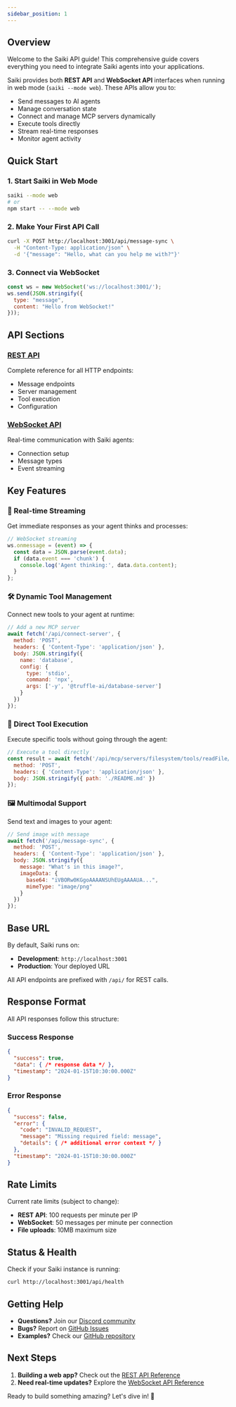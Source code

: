 ```yaml
---
sidebar_position: 1
---
```


## Overview
Welcome to the Saiki API guide! This comprehensive guide covers everything you need to integrate Saiki agents into your applications. 

Saiki provides both **REST API** and **WebSocket API** interfaces when running in web mode (`saiki --mode web`). These APIs allow you to:

- Send messages to AI agents
- Manage conversation state  
- Connect and manage MCP servers dynamically
- Execute tools directly
- Stream real-time responses
- Monitor agent activity

## Quick Start

### 1. Start Saiki in Web Mode
```bash
saiki --mode web
# or
npm start -- --mode web
```

### 2. Make Your First API Call
```bash
curl -X POST http://localhost:3001/api/message-sync \
  -H "Content-Type: application/json" \
  -d '{"message": "Hello, what can you help me with?"}'
```

### 3. Connect via WebSocket
```javascript
const ws = new WebSocket('ws://localhost:3001/');
ws.send(JSON.stringify({
  type: "message",
  content: "Hello from WebSocket!"
}));
```

## API Sections

### [REST API](../../api/rest-api)
Complete reference for all HTTP endpoints:
- Message endpoints
- Server management
- Tool execution
- Configuration

### [WebSocket API](../../api/websocket-api)
Real-time communication with Saiki agents:
- Connection setup
- Message types
- Event streaming

## Key Features

### 🔄 Real-time Streaming
Get immediate responses as your agent thinks and processes:
```javascript
// WebSocket streaming
ws.onmessage = (event) => {
  const data = JSON.parse(event.data);
  if (data.event === 'chunk') {
    console.log('Agent thinking:', data.data.content);
  }
};
```

### 🛠️ Dynamic Tool Management
Connect new tools to your agent at runtime:
```javascript
// Add a new MCP server
await fetch('/api/connect-server', {
  method: 'POST',
  headers: { 'Content-Type': 'application/json' },
  body: JSON.stringify({
    name: 'database',
    config: {
      type: 'stdio',
      command: 'npx',
      args: ['-y', '@truffle-ai/database-server']
    }
  })
});
```

### 🎯 Direct Tool Execution
Execute specific tools without going through the agent:
```javascript
// Execute a tool directly
const result = await fetch('/api/mcp/servers/filesystem/tools/readFile/execute', {
  method: 'POST',
  headers: { 'Content-Type': 'application/json' },
  body: JSON.stringify({ path: './README.md' })
});
```

### 🖼️ Multimodal Support
Send text and images to your agent:
```javascript
// Send image with message
await fetch('/api/message-sync', {
  method: 'POST',
  headers: { 'Content-Type': 'application/json' },
  body: JSON.stringify({
    message: "What's in this image?",
    imageData: {
      base64: "iVBORw0KGgoAAAANSUhEUgAAAAUA...",
      mimeType: "image/png"
    }
  })
});
```

## Base URL

By default, Saiki runs on:
- **Development**: `http://localhost:3001`
- **Production**: Your deployed URL

All API endpoints are prefixed with `/api/` for REST calls.

## Response Format

All API responses follow this structure:

### Success Response
```json
{
  "success": true,
  "data": { /* response data */ },
  "timestamp": "2024-01-15T10:30:00.000Z"
}
```

### Error Response
```json
{
  "success": false,
  "error": {
    "code": "INVALID_REQUEST",
    "message": "Missing required field: message",
    "details": { /* additional error context */ }
  },
  "timestamp": "2024-01-15T10:30:00.000Z"
}
```

## Rate Limits

Current rate limits (subject to change):
- **REST API**: 100 requests per minute per IP
- **WebSocket**: 50 messages per minute per connection
- **File uploads**: 10MB maximum size

## Status & Health

Check if your Saiki instance is running:
```bash
curl http://localhost:3001/api/health
```

## Getting Help

- **Questions?** Join our [Discord community](https://discord.gg/GFzWFAAZcm)
- **Bugs?** Report on [GitHub Issues](https://github.com/truffle-ai/saiki/issues)
- **Examples?** Check our [GitHub repository](https://github.com/truffle-ai/saiki)

## Next Steps

1. **Building a web app?** Check out the [REST API Reference](../../api/rest-api)
2. **Need real-time updates?** Explore the [WebSocket API Reference](../../api/websocket-api)

Ready to build something amazing? Let's dive in! 🚀 